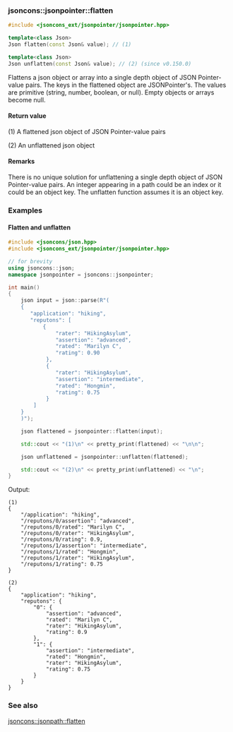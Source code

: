 ### jsoncons::jsonpointer::flatten

```c++
#include <jsoncons_ext/jsonpointer/jsonpointer.hpp>

template<class Json>
Json flatten(const Json& value); // (1)

template<class Json>
Json unflatten(const Json& value); // (2) (since v0.150.0)
```

Flattens a json object or array into a single depth object of JSON Pointer-value pairs.
The keys in the flattened object are JSONPointer's.
The values are primitive (string, number, boolean, or null). Empty objects or arrays become null.

#### Return value

(1) A flattened json object of JSON Pointer-value pairs

(2) An unflattened json object

#### Remarks

There is no unique solution for unflattening a single depth object of JSON Pointer-value pairs. 
An integer appearing in a path could be an index or it could be an object key.
The unflatten function assumes it is an object key.

### Examples

#### Flatten and unflatten

```c++
#include <jsoncons/json.hpp>
#include <jsoncons_ext/jsonpointer/jsonpointer.hpp>

// for brevity
using jsoncons::json; 
namespace jsonpointer = jsoncons::jsonpointer;

int main()
{
    json input = json::parse(R"(
    {
       "application": "hiking",
       "reputons": [
           {
               "rater": "HikingAsylum",
               "assertion": "advanced",
               "rated": "Marilyn C",
               "rating": 0.90
            },
            {
               "rater": "HikingAsylum",
               "assertion": "intermediate",
               "rated": "Hongmin",
               "rating": 0.75
            }    
        ]
    }
    )");

    json flattened = jsonpointer::flatten(input);

    std::cout << "(1)\n" << pretty_print(flattened) << "\n\n";

    json unflattened = jsonpointer::unflatten(flattened);

    std::cout << "(2)\n" << pretty_print(unflattened) << "\n";
}
```
Output:
```
(1)
{
    "/application": "hiking",
    "/reputons/0/assertion": "advanced",
    "/reputons/0/rated": "Marilyn C",
    "/reputons/0/rater": "HikingAsylum",
    "/reputons/0/rating": 0.9,
    "/reputons/1/assertion": "intermediate",
    "/reputons/1/rated": "Hongmin",
    "/reputons/1/rater": "HikingAsylum",
    "/reputons/1/rating": 0.75
}

(2)
{
    "application": "hiking",
    "reputons": {
        "0": {
            "assertion": "advanced",
            "rated": "Marilyn C",
            "rater": "HikingAsylum",
            "rating": 0.9
        },
        "1": {
            "assertion": "intermediate",
            "rated": "Hongmin",
            "rater": "HikingAsylum",
            "rating": 0.75
        }
    }
}
```
### See also

[jsoncons::jsonpath::flatten](../jsonpath/flatten.md)
